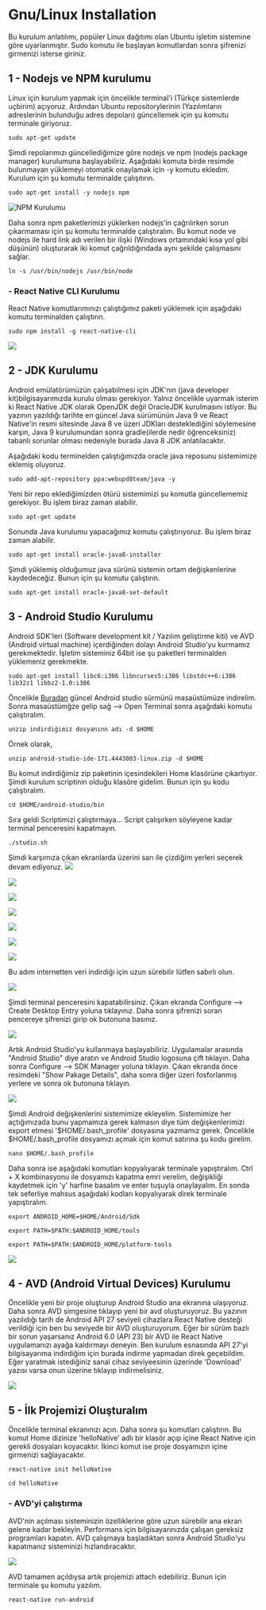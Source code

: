 # Gnu/Linux Installation

Bu kurulum anlatılımı, popüler Linux dağıtımı olan Ubuntu işletim sistemine göre uyarlanmıştır. Sudo komutu ile başlayan komutlardan sonra şifrenizi girmenizi isterse giriniz. 

## 1 - Nodejs ve NPM kurulumu
Linux için kurulum yapmak için öncelikle terminal'i (Türkçe sistemlerde uçbirim) açıyoruz. Ardından Ubuntu repositorylerinin (Yazılımların adreslerinin bulunduğu adres depoları) güncellemek için şu komutu terminale giriyoruz. 

`sudo apt-get update`

Şimdi repolarımızı güncellediğimize göre nodejs ve npm (nodejs package manager) kurulumuna başlayabiliriz. Aşağıdaki komuta birde resimde bulunmayan yüklemeyi otomatik onaylamak için -y komutu ekledim. Kurulum için şu komutu terminalde çalışıtırın. 

`sudo apt-get install -y nodejs npm`

![NPM Kurulumu](/assets/npmvenodejskurulum.png)

Daha sonra npm paketlerimizi yüklerken nodejs'in çağrılırken sorun çıkarmaması için şu komutu terminalde çalıştıralım. Bu komut node ve nodejs ile hard link adı verilen bir ilişki (Windows ortamındaki kısa yol  gibi düşünün) oluşturarak iki komut çağrıldığındada aynı şekilde çalışmasını sağlar.

`ln -s /usr/bin/nodejs /usr/bin/node`

### - React Native CLI Kurulumu
React Native komutlarımınızı çalıştığımız paketi yüklemek  için aşağıdaki komutu terminalden çalıştırın. 

`sudo npm install -g react-native-cli`

![](/assets/LinuxReactNativeCLI.png)

## 2 - JDK Kurulumu
Android emülatörümüzün çalışabilmesi için JDK'nın (java developer kit)bilgisayarımızda kurulu olması gerekiyor. Yalnız öncelikle uyarmak isterim ki React Native JDK olarak OpenJDK değil OracleJDK kurulmasını istiyor. Bu yazının yazıldığı tarihte en güncel Java sürümünün Java 9 ve React Native'in resmi sitesinde Java 8 ve üzeri JDKları desteklediğini söylemesine karşın, Java 9 kurulumundan sonra gradle(ilerde nedir öğrenceksiniz) tabanlı sorunlar olması nedeniyle burada Java 8 JDK anlatılacaktır. 

Aşağıdaki kodu terminelden çalıştığımızda oracle java reposunu sistemimize eklemiş oluyoruz.

`sudo add-apt-repository ppa:webupd8team/java -y`

Yeni bir repo eklediğimizden ötürü sistemimizi şu komutla güncellememiz gerekiyor. Bu işlem biraz zaman alabilir.

`sudo apt-get update`

Sonunda Java kurulumu yapacağımız komutu çalıştırıyoruz. Bu işlem biraz zaman alabilir.
 
`sudo apt-get install oracle-java8-installer`

Şimdi yüklemiş olduğumuz java sürünü sistemin ortam değişkenlerine kaydedeceğiz. Bunun için şu komutu çalıştırın.

`sudo apt-get install oracle-java8-set-default`

## 3 - Android Studio Kurulumu
Android SDK'leri (Software development kit / Yazılım geliştirme kiti) ve AVD (Android virtual machine) içerdiğinden dolayı Android Studio'yu kurmamız gerekmektedir. İşletim sisteminiz 64bit ise şu paketleri terminalden yüklemeniz gerekmekte.

`sudo apt-get install libc6:i386 libncurses5:i386 libstdc++6:i386 lib32z1 libbz2-1.0:i386`
 
Öncelikle [Buradan](https://developer.android.com/studio/index.html) güncel Android studio sürmünü masaüstümüze indirelim. Sonra masaüstümğze gelip sağ --> Open Terminal sonra aşağıdaki komutu çalıştıralım. 

`unzip indirdiğimiz dosyanınn adı -d $HOME`

Örnek olarak,

`unzip android-studio-ide-171.4443003-linux.zip -d $HOME`

Bu komut indirdiğimiz zip paketinin içesindekileri Home klasörüne çıkartıyor. Şimdi kurulum scriptinin olduğu klasöre gidelim. Bunun için şu kodu çalıştıralım. 

`cd $HOME/android-studio/bin`

Sıra geldi Scriptimizi çalıştırmaya... Script çalışırken söyleyene kadar terminal penceresini kapatmayın.

`./studio.sh`

Şimdi karşımıza çıkan ekranlarda üzerini sarı ile çizdiğim yerleri seçerek devam ediyoruz.
![](/assets/LinuxAndroidStudioSettingLocation.png)

![](/assets/LinuxAndroidStudioSetup1.png)

![](/assets/LinuxAndroidStudioSetup2.png)

![](/assets/LinuxAndroidStudioSetup3.png)

![](/assets/LinuxAndroidStudioSetup4.png)

![](/assets/LinuxAndroidStudioSetup5.png)

![](/assets/LinuxAndroidStudioSetup6.png)

Bu adım internetten veri indirdiği için uzun sürebilir lütfen sabırlı olun. 

![](/assets/LinuxAndroidStudioSetup7.png)

Şimdi terminal penceresini kapatabilirsiniz. Çıkan ekranda Configure --> Create Desktop Entry yoluna tıklayınız. Daha sonra şifrenizi soran pencereye şifrenizi girip ok butonuna basınız. 

![](/assets/LinuxAndroidStudioSetup8.png)

Artık Android Studio'yu kullanmaya başlayabiliriz. Uygulamalar arasında "Android Studio" diye aratın ve Android Studio logosuna çift tıklayın. Daha sonra Configure --> SDK Manager yoluna tıklayın. Çıkan ekranda önce resimdeki "Show Pakage Details", daha sonra diğer üzeri fosforlanmış yerlere ve sonra ok butonuna tıklayın.

![](/assets/LinuxSDKManager.png)

Şimdi Android değişkenlerini sistemimize ekleyelim. Sistemimize her açtığımızada bunu yapmamıza gerek kalmasın diye tüm değişkenlerimizi export etmesi '$HOME/.bash_profile' dosyasına yazmamız gerek. Öncelikle $HOME/.bash_profile dosyamızı açmak için komut satırına şu kodu girelim. 

`nano $HOME/.bash_profile`

Daha sonra ise aşağıdaki komutları kopyalıyarak terminale yapıştıralım. Ctrl + X kombinasyonu ile dosyamızı kapatma emri verelim, değişikliği kaydetmek için 'y' harfine basalım ve enter tuşuyla onaylayalım. En sonda tek seferliye mahsus aşağıdaki kodları kopyalıyarak direk terminale yapıştıralım.

`export ANDROID_HOME=$HOME/Android/Sdk`

`export PATH=$PATH:$ANDROID_HOME/tools`

`export PATH=$PATH:$ANDROID_HOME/platform-tools`

![](/assets/LinuxPathAyarı.gif)

## 4 - AVD (Android Virtual Devices) Kurulumu 
Öncelikle yeni bir proje oluşturup Android Studio ana ekranına ulaşıyoruz. Daha sonra AVD simgesine tıklayıp yeni bir avd oluşturuyoruz. Bu yazının yazılıdığı tarih de Android API 27 seviyeli cihazlara React Native desteği verildiği için ben bu seviyede bir AVD oluşturuyorum. Eğer bir sürüm bazlı bir sorun yaşarsanız Android 6.0 (API 23) bir AVD ile React Native uygulamanızı ayağa kaldırmayı deneyin. Ben kurulum esnasında API 27'yi bilgisayarıma indirdiğim için burada indirme yapmadan direk geçebildim. Eğer yaratmak istediğiniz sanal cihaz seviyeesinin üzerinde 'Download' yazısı varsa onun üzerine tıklayıp indirmelisiniz. 

![](/assets/LinuxAVDKurulumu.gif)

## 5 - İlk Projemizi Oluşturalım

Öncelikle terminal ekranınızı açın. Daha sonra şu komutları çalıştırın. Bu komut Home dizinize 'helloNative' adlı bir klasör açıp içine React Native için gerekli dosyaları koyacaktır. İkinci komut ise proje dosyamızın içine girmenizi sağlayacaktır.

`react-native init helloNative`

`cd helloNative`

### - AVD'yi çalıştırma
AVD'nin açılması sisteminizin özelliklerine göre uzun sürebilir ana ekran gelene kadar bekleyin. Performans için bilgisayarınızda çalışan gereksiz programları kapatın. AVD çalışmaya başladıktan sonra Android Studio'yu kapatmanız sisteminizi hızlandıracaktır. 

![](/assets/LinuxAVDCalistirma.gif)

AVD tamamen açıldıysa artık projemizi attach edebiliriz. Bunun için terminale şu komutu yazılım.

`react-native run-android`

